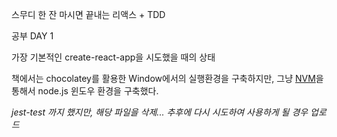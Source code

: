 스무디 한 잔 마시면 끝내는 리액스 + TDD

공부 DAY 1

가장 기본적인 create-react-app을 시도했을 때의 상태

책에서는 chocolatey를 활용한 Window에서의 실행환경을 구축하지만, 그냥 [NVM](https://github.com/nvm-sh/nvm)을 통해서 node.js 윈도우 환경을 구축했다.

_jest-test 까지 했지만, 해당 파일을 삭제... 추후에 다시 시도하여 사용하게 될 경우 업로드_
